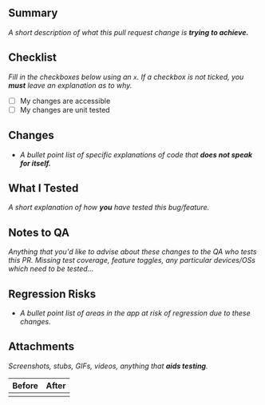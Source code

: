 ## Summary
_A short description of what this pull request change is **trying to achieve.**_

## Checklist
_Fill in the checkboxes below using an `x`. If a checkbox is not ticked, you **must** leave an explanation as to why._

- [ ] My changes are accessible
- [ ] My changes are unit tested

## Changes
- _A bullet point list of specific explanations of code that **does not speak for itself.**_

## What I Tested
_A short explanation of how **you** have tested this bug/feature._

## Notes to QA
_Anything that you'd like to advise about these changes to the QA who tests this PR. Missing test coverage, feature toggles, any particular devices/OSs which need to be tested..._

## Regression Risks
- _A bullet point list of areas in the app at risk of regression due to these changes._

## Attachments
_Screenshots, stubs, GIFs, videos, anything that **aids testing**._

| Before | After |
| ------ | ----- |
|        |       |